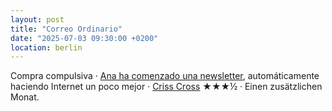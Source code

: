 ```yaml
---
layout: post
title: "Correo Ordinario"
date: "2025-07-03 09:30:00 +0200"
location: berlin
---
```


Compra compulsiva &middot; [Ana ha comenzado una newsletter](https://correoordinario.substack.com/p/primera-carta), automáticamente haciendo Internet un poco mejor &middot; [Criss Cross](https://letterboxd.com/javier/film/criss-cross) ★★★½ &middot; Einen zusätzlichen Monat.
